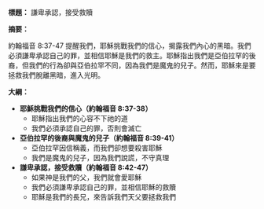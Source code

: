 **標題：** 謙卑承認，接受救贖

**摘要：**

約翰福音 8:37-47 提醒我們，耶穌挑戰我們的信心，揭露我們內心的黑暗。我們必須謙卑承認自己的罪，並相信耶穌是我們的救主。耶穌指出我們是亞伯拉罕的後裔，但我們的行為卻與亞伯拉罕不同，因為我們是魔鬼的兒子。然而，耶穌來是要拯救我們脫離黑暗，進入光明。

**大綱：**

* **耶穌挑戰我們的信心（約翰福音 8:37-38）**
    * 耶穌指出我們的心容不下祂的道
    * 我們必須承認自己的罪，否則會滅亡
* **亞伯拉罕的後裔與魔鬼的兒子（約翰福音 8:39-41）**
    * 亞伯拉罕因信稱義，而我們卻想要殺害耶穌
    * 我們是魔鬼的兒子，因為我們說謊，不守真理
* **謙卑承認，接受救贖（約翰福音 8:42-47）**
    * 如果神是我們的父，我們就會愛耶穌
    * 我們必須謙卑承認自己的罪，並相信耶穌的救贖
    * 耶穌是我們的長兄，來告訴我們天父要拯救我們